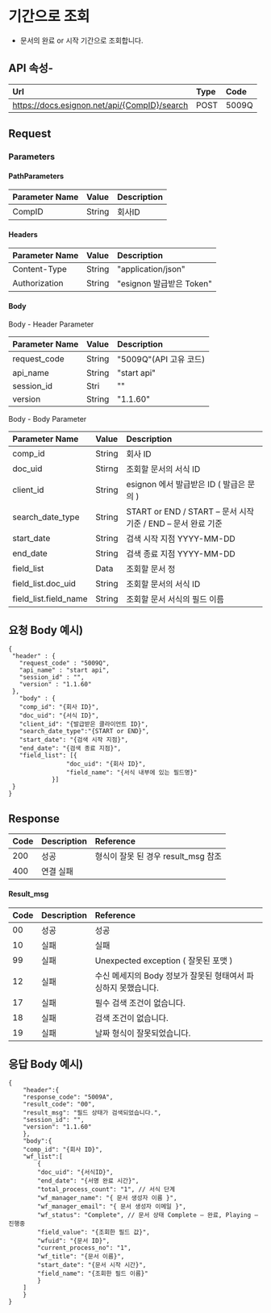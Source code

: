 # 기간으로 조회

* 문서의 완료 or 시작 기간으로 조회합니다.

## API 속성-

| Url | Type | **Code** |
| :--- | :--- | :--- |
| https://docs.esignon.net/api/{CompID}/search | POST | 5009Q |

## Request

### Parameters

#### PathParameters

| **Parameter Name** | **Value** | **Description** |
| :--- | :--- | :--- |
| CompID | String | 회사ID |

####  Headers

| **Parameter Name**                         | **Value**                                                 | **Description** |
| :--- | :--- | :--- |
| Content-Type | String | "application/json" |
| Authorization | String | "esignon 발급받은 Token" |

####   Body 

  Body - Header Parameter

| **Parameter Name**                         | **Value**                                                 | **Description** |
| :--- | :--- | :--- |
| request\_code | String | "5009Q"\(API 고유 코드\) |
| api\_name | String | "start api" |
| session\_id | Stri | "" |
| version | String | "1.1.60" |

  Body - Body Parameter

| **Parameter Name** | **Value** | **Description** |
| :--- | :--- | :--- |
| comp\_id | String | 회사 ID |
| doc\_uid | Stirng | 조회할 문서의 서식 ID |
| client\_id | String | esignon 에서 발급받은 ID \( 발급은 문의 \) |
| search\_date\_type | String | START or END / START – 문서 시작 기준 / END – 문서 완료 기준 |
| start\_date | String | 검색 시작 지점 YYYY-MM-DD |
| end\_date | String | 검색 종료 지점 YYYY-MM-DD |
| field\_list | Data | 조회할 문서 정 |
| field\_list.doc\_uid | String | 조회할 문서의 서식 ID |
| field\_list.field\_name | String | 조회할 문서 서식의 필드 이름 |

## 요청 Body 예시\)

```text
{
 "header" : {
   "request_code" : "5009Q",
   "api_name" : "start api",
   "session_id" : "",
   "version" : "1.1.60"
 },
   "body" : {
   "comp_id": "{회사 ID}",
   "doc_uid": "{서식 ID}",
   "client_id": "{발급받은 클라이언트 ID}",
   "search_date_type":"{START or END}",
   "start_date": "{검색 시작 지점}",
   "end_date": "{검색 종료 지점}",
   "field_list": [{
				"doc_uid": "{회사 ID}",
				"field_name": "{서식 내부에 있는 필드명}"
			}]
 }
}
```

## Response

| Code | **Description** | **Reference** |
| :--- | :--- | :--- |
| 200 | 성공 | 형식이 잘못 된 경우 result\_msg 참조 |
| 400 | 연결 실패  |  |

#### Result\_msg

| Code | **Description** | **Reference** |
| :--- | :--- | :--- |
| 00 | 성공 | 성공 |
| 10 | 실패 | 실패 |
| 99 | 실패 | Unexpected exception \( 잘못된 포맷 \) |
| 12 | 실패 | 수신 메세지의 Body 정보가 잘못된 형태여서 파싱하지 못했습니다. |
| 17 | 실패 | 필수 검색 조건이 없습니다. |
| 18 | 실패 | 검색 조건이 없습니다. |
| 19 | 실패 | 날짜 형식이 잘못되었습니다. |

## 응답 Body 예시\)

```text
{
	"header":{
	"response_code": "5009A",
	"result_code": "00",
	"result_msg": "필드 상태가 검색되었습니다.",
	"session_id": "",
	"version": "1.1.60"
	},
	"body":{
	"comp_id": "{회사 ID}",
	"wf_list":[
		{
		"doc_uid": "{서식ID}",
		"end_date": "{서명 완료 시간}",
		"total_process_count": "1", // 서식 단계
		"wf_manager_name": "{ 문서 생성자 이름 }",
		"wf_manager_email": "{ 문서 생성자 이메일 }",
		"wf_status": "Complete", // 문서 상태 Complete – 완료, Playing – 진행중
		"field_value": "{조회한 필드 값}",
		"wfuid": "{문서 ID}",
		"current_process_no": "1",
		"wf_title": "{문서 이름}",
		"start_date": "{문서 시작 시간}",
		"field_name": "{조회한 필드 이름}"
		}
	]
	}
}
```

